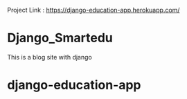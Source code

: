 Project Link : https://django-education-app.herokuapp.com/

# Django_Smartedu

This is a blog site with django
# django-education-app
